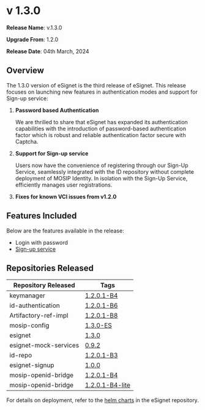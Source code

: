 # v 1.3.0

**Release Name**: v.1.3.0

**Upgrade From**: 1.2.0

**Release Date**: 04th March, 2024

## Overview

The 1.3.0 version of eSignet is the third release of eSignet. This release focuses on launching new features in authentication modes and support for Sign-up service:

1. **Password based Authentication**
   
   We are thrilled to share that eSignet has expanded its authentication capabilities with the introduction of password-based 
   authentication factor which is robust and reliable authentication factor secure with Captcha.

2. **Support for Sign-up service**

   Users now have the convenience of registering through our Sign-Up Service, seamlessly integrated with the ID repository 
   without complete deployment of MOSIP Identity. In isolation with the Sign-Up Service, efficiently 
   manages user registrations.
   
3. **Fixes for known VCI issues from v1.2.0**

## Features Included

Below are the features available in the release:

* Login with password
* [Sign-up service](https://docs.esignet.io/use-cases/sign-up-service)

## Repositories Released

| Repository Released                | Tags                                                                         |
| ---------------------------------- | ---------------------------------------------------------------------------- |
| keymanager                         | [1.2.0.1-B4](https://github.com/mosip/keymanager/tree/1.2.0.1-B4)           |
| id-authentication                  | [1.2.0.1-B6](https://github.com/mosip/id-authentication/tree/v1.2.0.1-B6)    |
| Artifactory-ref-impl               | [1.2.0.1-B8](https://github.com/mosip/artifactory-ref-impl/tree/v1.2.0.1-B8) |
| mosip-config                       | [1.3.0-ES](https://github.com/mosip/mosip-config/tree/v1.3.0-ES)             |
| esignet                            | [1.3.0](https://github.com/mosip/esignet/tree/v1.3.0)                        |
| esignet-mock-services              | [0.9.2](https://github.com/mosip/esignet-mock-services/tree/v0.9.2)          |
| id-repo                            | [1.2.0.1-B3](https://github.com/mosip/id-repository/tree/v1.2.0.1-B3)        |
| esignet-signup                     | [1.0.0](https://github.com/mosip/esignet-signup/tree/v1.0.0)                 |
| mosip-openid-bridge                | [1.2.0.1-B4](https://github.com/mosip/mosip-openid-bridge/tree/v1.2.0.1-B4)  |
| mosip-openid-bridge                | [1.2.0.1-B4-lite](https://github.com/mosip/mosip-openid-bridge/tree/v1.2.0.1-B4-lite)  |

For details on deployment, refer to the [helm charts](https://github.com/mosip/esignet/tree/v1.3.0/helm) in the eSignet repository.
